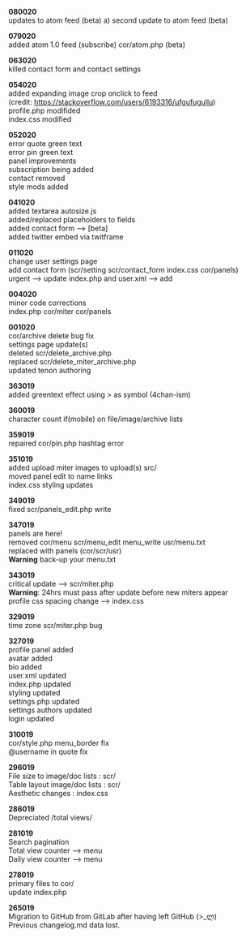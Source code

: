 **080020**  
updates to atom feed (beta)
a) second update to atom feed (beta)

**079020**  
added atom 1.0 feed (subscribe) cor/atom.php (beta)

**063020**  
killed contact form and contact settings

**054020**  
added expanding image crop onclick to feed  
(credit: https://stackoverflow.com/users/6193316/ufgufugullu)  
profile.php modifided  
index.css modified

**052020**  
error quote green text  
error pin green text  
panel improvements  
subscription being added  
contact removed  
style mods added

**041020**  
added textarea autosize.js  
added/replaced placeholders to fields  
added contact form --> [beta]  
added twitter embed via twitframe

**011020**  
change user settings page  
add contact form (scr/setting scr/contact_form index.css cor/panels)  
urgent --> update index.php and user.xml --> add <email></email>

**004020**  
minor code corrections  
index.php cor/miter cor/panels

**001020**  
cor/archive delete bug fix  
settings page update(s)  
deleted scr/delete_archive.php  
replaced scr/delete_miter_archive.php  
updated tenon authoring

**363019**  
added greentext effect using > as symbol (4chan-ism)

**360019**  
character count if(mobile) on file/image/archive lists

**359019**  
repaired cor/pin.php hashtag error  

**351019**  
added upload miter images to upload(s) src/  
moved panel edit to name links  
index.css styling updates

**349019**  
fixed scr/panels_edit.php write 

**347019**  
panels are here!  
removed cor/menu scr/menu_edit menu_write usr/menu.txt  
replaced with panels (cor/scr/usr)  
**Warning** back-up your menu.txt

**343019**  
critical update --> scr/miter.php  
**Warning**: 24hrs must pass after update before new miters appear  
profile css spacing change --> index.css

**329019**  
time zone scr/miter.php bug

**327019**  
profile panel added  
avatar added  
bio added  
user.xml updated  
index.php updated  
styling updated  
settings.php updated  
settings authors updated  
login updated

**310019**  
cor/style.php menu_border fix  
@username in quote fix  

**296019**  
File size to image/doc lists : scr/  
Table layout image/doc lists : scr/  
Aesthetic changes : index.css  

**286019**  
Depreciated /total views/

**281019**  
Search pagination  
Total view counter --> menu  
Daily view counter --> menu

**278019**  
primary files to cor/  
update index.php

**265019**  
Migration to GitHub from GitLab after having left GitHub (>_ლ)  
Previous changelog.md data lost.
